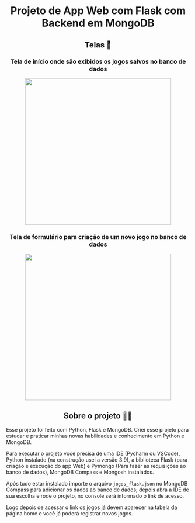 <h1 align="center">
    Projeto de App Web com Flask com Backend em MongoDB
</h1>

<h2 align="center">Telas 📱</h2>

<h3 align="center">Tela de início onde são exibidos os jogos salvos no banco de dados</h3>

<div align="center">
	<img height="400em" src="https://cdn.discordapp.com/attachments/277100245643689994/1098354402051493898/image.png" />
</div>

<h3 align="center">Tela de formulário para criação de um novo jogo no banco de dados</h3>

<div align="center">
    	<img height="400em" src="https://cdn.discordapp.com/attachments/277100245643689994/1098354533127692298/image.png" />
</div>

<h2 align="center">
    Sobre o projeto 👨‍💻
</h2>

Esse projeto foi feito com Python, Flask e MongoDB. Criei esse projeto para estudar e praticar minhas novas habilidades e conhecimento em Python e MongoDB.

Para executar o projeto você precisa de uma IDE (Pycharm ou VSCode), Python instalado (na construção usei a versão 3.9), a biblioteca Flask (para criação e execução do app Web) e Pymongo (Para fazer as requisições ao banco de dados), MongoDB Compass e Mongosh instalados.

Após tudo estar instalado importe o arquivo `jogos_flask.json` no MongoDB Compass para adicionar os dados ao banco de dados; depois abra a IDE de sua escolha e rode o projeto, no console será informado o link de acesso.

Logo depois de acessar o link os jogos já devem aparecer na tabela da página home e você já poderá registrar novos jogos.
